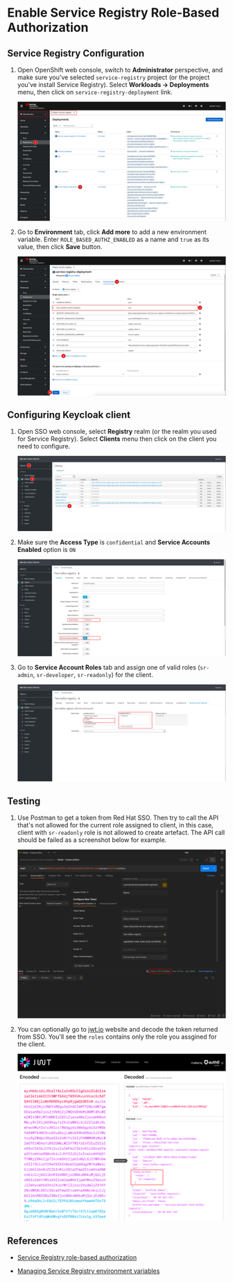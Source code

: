 # Enable Service Registry Role-Based Authorization

## Service Registry Configuration

1. Open OpenShift web console, switch to **Administrator** perspective, and make sure you've selected `service-registry` project (or the project you've install Service Registry). Select **Workloads -> Deployments** menu, then click on `service-registry-deployment` link.

    ![Service Registry Configuration](../../images/service-registry-authn-authz-18.png)

2. Go to **Environment** tab, click **Add more** to add a new environment variable. Enter `ROLE_BASED_AUTHZ_ENABLED` as a name and `true` as its value, then click **Save** button.

    ![Service Registry Configuration](../../images/service-registry-authn-authz-19.png)

## Configuring Keycloak client

1. Open SSO web console, select **Registry** realm (or the realm you used for Service Registry). Select **Clients** menu then click on the client you need to configure.

    ![Configuring Keycloak client](../../images/service-registry-authn-authz-20.png)

2. Make sure the **Access Type** is `confidential` and **Service Accounts Enabled** option is `ON`

    ![Configuring Keycloak client](../../images/service-registry-authn-authz-21.png)

3. Go to **Service Account Roles** tab and assign one of valid roles (`sr-admin`, `sr-developer`, `sr-readonly`) for the client.

    ![Configuring Keycloak client](../../images/service-registry-authn-authz-22.png)

## Testing

1. Use Postman to get a token from Red Hat SSO. Then try to call the API that's not allowed for the current role assigned to client, in this case, client with `sr-readonly` role is not allowed to create artefact. The API call should be failed as a screenshot below for example.

    ![Testing](../../images/service-registry-authn-authz-23.png)

2. You can optionally go to [jwt.io](https://jwt.io/) website and decode the token returned from SSO. You'll see the `roles` contains only the role you assgined for the client.

    ![Testing](../../images/service-registry-authn-authz-24.png)

## References

- [Service Registry role-based authorization](https://access.redhat.com/documentation/en-us/red_hat_integration/2022.q3/html/installing_and_deploying_service_registry_on_openshift/securing-the-registry#registry-security-rbac-enabled)

- [Managing Service Registry environment variables](https://access.redhat.com/documentation/en-us/red_hat_integration/2022.q3/html/installing_and_deploying_service_registry_on_openshift/managing-the-registry#manage-registry-environment-variables)
